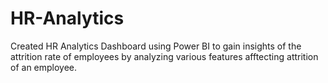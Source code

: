 # HR-Analytics
Created HR Analytics Dashboard using Power BI to gain insights of the attrition rate of employees by analyzing various features afftecting attrition of an employee.
